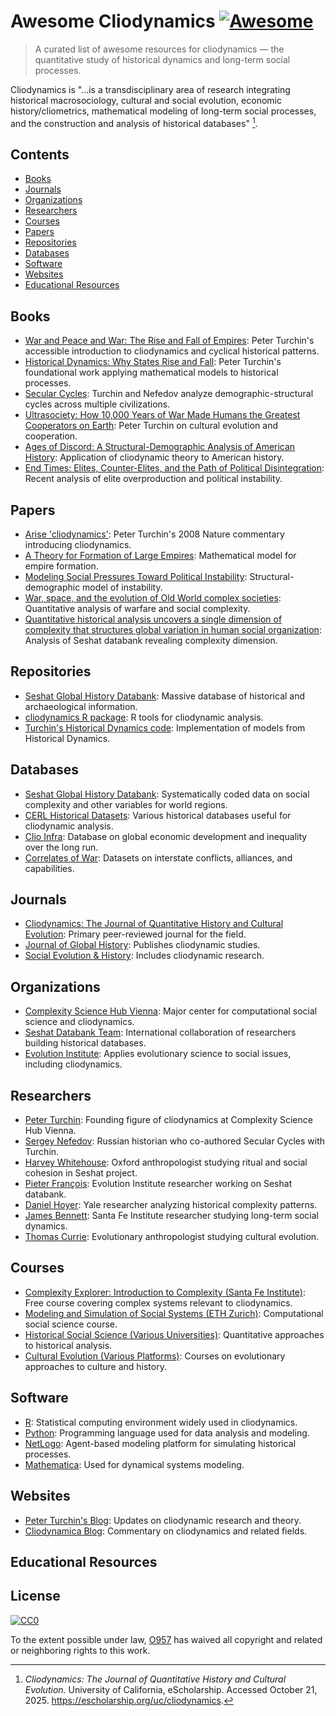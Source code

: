 # Awesome Cliodynamics [![Awesome](https://awesome.re/badge-flat.svg)](https://awesome.re)

> A curated list of awesome resources for cliodynamics — the quantitative study of historical dynamics and long-term social processes.

Cliodynamics is "...is a transdisciplinary area of research integrating historical macrosociology, cultural and social evolution, economic history/cliometrics, mathematical modeling of long-term social processes, and the construction and analysis of historical databases" [^description_reference].

[^description_reference]: _Cliodynamics: The Journal of Quantitative History and Cultural Evolution._ University of California, eScholarship. Accessed October 21, 2025. <https://escholarship.org/uc/cliodynamics>.

## Contents

- [Books](#books)
- [Journals](#journals)
- [Organizations](#organizations)
- [Researchers](#researchers)
- [Courses](#courses)
- [Papers](#papers)
- [Repositories](#repositories)
- [Databases](#databases)
- [Software](#software)
- [Websites](#websites)
- [Educational Resources](#educational-resources)

## Books

- [War and Peace and War: The Rise and Fall of Empires](https://www.amazon.com/War-Peace-Rise-Fall-Empires/dp/0452288193): Peter Turchin's accessible introduction to cliodynamics and cyclical historical patterns.
- [Historical Dynamics: Why States Rise and Fall](https://press.princeton.edu/books/paperback/9780691116693/historical-dynamics): Peter Turchin's foundational work applying mathematical models to historical processes.
- [Secular Cycles](https://press.princeton.edu/books/hardcover/9780691136967/secular-cycles): Turchin and Nefedov analyze demographic-structural cycles across multiple civilizations.
- [Ultrasociety: How 10,000 Years of War Made Humans the Greatest Cooperators on Earth](https://www.amazon.com/Ultrasociety-Years-Made-Humans-Greatest/dp/0996139516): Peter Turchin on cultural evolution and cooperation.
- [Ages of Discord: A Structural-Demographic Analysis of American History](https://www.amazon.com/Ages-Discord-Structural-Demographic-Analysis-American/dp/0996139540): Application of cliodynamic theory to American history.
- [End Times: Elites, Counter-Elites, and the Path of Political Disintegration](https://www.penguinrandomhouse.com/books/671801/end-times-by-peter-turchin/): Recent analysis of elite overproduction and political instability.

## Papers

- [Arise 'cliodynamics'](https://www.nature.com/articles/454034a): Peter Turchin's 2008 Nature commentary introducing cliodynamics.
- [A Theory for Formation of Large Empires](https://www.journals.uchicago.edu/doi/abs/10.1086/508033): Mathematical model for empire formation.
- [Modeling Social Pressures Toward Political Instability](https://onlinelibrary.wiley.com/doi/abs/10.1111/j.1468-0467.2012.00427.x): Structural-demographic model of instability.
- [War, space, and the evolution of Old World complex societies](https://www.pnas.org/doi/10.1073/pnas.1308825110): Quantitative analysis of warfare and social complexity.
- [Quantitative historical analysis uncovers a single dimension of complexity that structures global variation in human social organization](https://www.pnas.org/doi/10.1073/pnas.1708800115): Analysis of Seshat databank revealing complexity dimension.

## Repositories

- [Seshat Global History Databank](https://github.com/seshat-ga): Massive database of historical and archaeological information.
- [cliodynamics R package](https://github.com/ctesta01/cliodynamics): R tools for cliodynamic analysis.
- [Turchin's Historical Dynamics code](https://github.com/ptrdo/turchin): Implementation of models from Historical Dynamics.

## Databases

- [Seshat Global History Databank](http://seshatdatabank.info/): Systematically coded data on social complexity and other variables for world regions.
- [CERL Historical Datasets](http://www.cerl.org/): Various historical databases useful for cliodynamic analysis.
- [Clio Infra](https://clio-infra.eu/): Database on global economic development and inequality over the long run.
- [Correlates of War](https://correlatesofwar.org/): Datasets on interstate conflicts, alliances, and capabilities.

## Journals

- [Cliodynamics: The Journal of Quantitative History and Cultural Evolution](https://escholarship.org/uc/irows_cliodynamics): Primary peer-reviewed journal for the field.
- [Journal of Global History](https://www.cambridge.org/core/journals/journal-of-global-history): Publishes cliodynamic studies.
- [Social Evolution & History](http://www.sociostudies.org/journal/seh/): Includes cliodynamic research.

## Organizations

- [Complexity Science Hub Vienna](https://www.csh.ac.at/): Major center for computational social science and cliodynamics.
- [Seshat Databank Team](http://seshatdatabank.info/people/): International collaboration of researchers building historical databases.
- [Evolution Institute](https://evolution-institute.org/): Applies evolutionary science to social issues, including cliodynamics.

## Researchers

- [Peter Turchin](http://peterturchin.com/): Founding figure of cliodynamics at Complexity Science Hub Vienna.
- [Sergey Nefedov](https://en.wikipedia.org/wiki/Sergey_Nefedov): Russian historian who co-authored Secular Cycles with Turchin.
- [Harvey Whitehouse](https://www.anthro.ox.ac.uk/people/professor-harvey-whitehouse): Oxford anthropologist studying ritual and social cohesion in Seshat project.
- [Pieter François](https://evolution-institute.org/profile/pieter-francois/): Evolution Institute researcher working on Seshat databank.
- [Daniel Hoyer](https://www.peabody.yale.edu/staff-directory/daniel-hoyer): Yale researcher analyzing historical complexity patterns.
- [James Bennett](https://www.santafe.edu/people/profile/james-bennett): Santa Fe Institute researcher studying long-term social dynamics.
- [Thomas Currie](https://evolution-institute.org/profile/thomas-currie/): Evolutionary anthropologist studying cultural evolution.

## Courses

- [Complexity Explorer: Introduction to Complexity (Santa Fe Institute)](https://www.complexityexplorer.org/courses/): Free course covering complex systems relevant to cliodynamics.
- [Modeling and Simulation of Social Systems (ETH Zurich)](https://www.sg.ethz.ch/): Computational social science course.
- [Historical Social Science (Various Universities)](https://www.coursera.org/): Quantitative approaches to historical analysis.
- [Cultural Evolution (Various Platforms)](https://www.futurelearn.com/): Courses on evolutionary approaches to culture and history.

## Software

- [R](https://www.r-project.org/): Statistical computing environment widely used in cliodynamics.
- [Python](https://www.python.org/): Programming language used for data analysis and modeling.
- [NetLogo](https://ccl.northwestern.edu/netlogo/): Agent-based modeling platform for simulating historical processes.
- [Mathematica](https://www.wolfram.com/mathematica/): Used for dynamical systems modeling.

## Websites

- [Peter Turchin's Blog](http://peterturchin.com/): Updates on cliodynamic research and theory.
- [Cliodynamica Blog](https://cliodynamica.wordpress.com/): Commentary on cliodynamics and related fields.

## Educational Resources

## License

[![CC0](http://mirrors.creativecommons.org/presskit/buttons/88x31/svg/cc-zero.svg)](https://creativecommons.org/publicdomain/zero/1.0/)

To the extent possible under law, [O957](https://github.com/O957) has waived all copyright and related or neighboring rights to this work.
